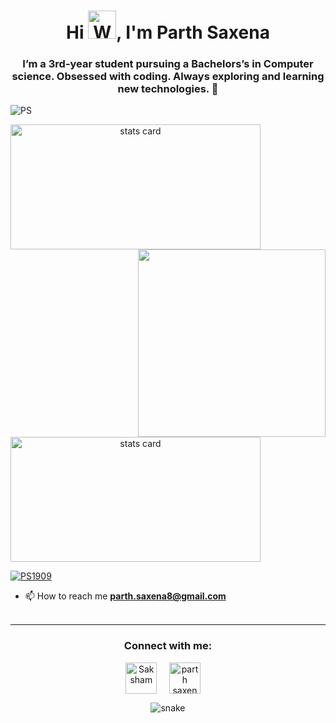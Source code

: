 <h1 align="center">Hi <img src="https://raw.githubusercontent.com/nixin72/nixin72/master/wave.gif"
         alt="Waving hand animated gif"
         height="45"
         width="45" />, I'm Parth Saxena</h1>
<h3 align="center"> I’m a 3rd-year student pursuing a Bachelors’s in Computer science. Obsessed with coding. Always exploring and learning new technologies. 💚</h3>

<p align="left"> <img src="https://komarev.com/ghpvc/?username=parthsaxena1909&label=Profile%20views&color=0e75b6&style=flat" alt="PS" /> </p>

<p>
<a align= "center" href="https://github.com/parthsaxena1909">
<img alt= "stats card" height="200px" width="400" src="https://github-readme-streak-stats.herokuapp.com/?user=parthsaxena1909&theme=radical">
<img align="right" height="300px" width="300px" src="https://cdn.dribbble.com/users/1294594/screenshots/5460287/media/8b4786572205a8ac7305403f5e495c81.gif" /> </a>
</p>

<p>
<a align= "center" href="https://github.com/parthsaxena1909">
  <img alt= "stats card" height="200px" width="400" src="https://github-readme-stats.vercel.app/api?username=parthsaxena1909&theme=radical&show_icons=true&count_private=true" />
   </a>

</p>

<p align="left"> <a href="https://twitter.com/PS1909" target="blank"><img src="https://img.shields.io/twitter/follow/PS1909?logo=twitter&style=for-the-badge" alt="PS1909" /></a> </p>

- 📫 How to reach me **parth.saxena8@gmail.com**
 <br><br>
<hr>

<h3 align="center">Connect with me:</h3>
<p align="center">
<a href="https://twitter.com/PS1909" target="blank"><img align="center" src="https://img.icons8.com/cute-clipart/64/000000/twitter.png" alt="Saksham" height="50" width="50" /></a> &nbsp;&nbsp;&nbsp;
<a href="https://linkedin.com/in/parth-saxena-102670190" target="blank"><img align="center" src="https://img.icons8.com/cute-clipart/64/000000/linkedin.png" alt="parth saxena" height="50" width="50" /></a>&nbsp;&nbsp;&nbsp;&nbsp;

</p>

<p>
<p align="center">
  <img src="https://github.com/ishikkkkaaaa/ishikkkkaaaa/raw/output/github-contribution-grid-snake.svg" alt="snake"></center>
</p>
